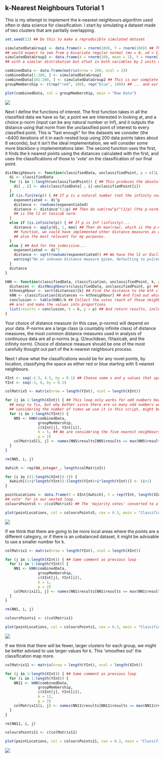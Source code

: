 ## k-Nearest Neighbours Tutorial 1

This is my attempt to implement the k-nearest neighbours algorithm used often in data science for classification. I start by simulating a dataset made of two clusters that are partially overlapping.

``` r
set.seed(12) ## Do this to make a reproducible simulated dataset

simulatedDataGroup1 <- data.frame(X = rnorm(100), Y = rnorm(100)) ## This is the "reds" who are a group of widgits displaying values one 
## would expect to see from a bivariate regular normal (mu = 0, sd = 1) between two independent variables.
simulatedDataGroup2 <- data.frame(X = rnorm(100, mean = 2), Y = rnorm(100, mean = 2)) ## This is the "blues" who are a group of widgits
## with a similar distribution but ofset in both variables by 2 units up and to the right.

combinedData <- data.frame(matrix(nrow = 200, ncol = 2))                                                                    
combinedData[1:100, ] <- simulatedDataGroup1
combinedData[101:200, ] <- simulatedDataGroup2 ## This is our complete simulated dataset
groupMembership <- c(rep("red", 100), rep("blue", 100)) ## ... and our record of their group membership.

plot(combinedData, col = groupMembership, main = "Raw Data")
```

![](./Graphics/simulated-1.png)

Next I define the functions of interest. The first function takes in all the classified data we have so far, a point we are interested in looking at, and a choice p-norm (input can be any natural number or Inf), and it outputs the distance using that norm from the unclassified point of interest to every classified point. This is "fast enough" for the datasets we consider (the ~6400 iterations of it in each nested loop using 200 data points takes about 6 seconds), but it isn't the ideal implementation, we will consider some more blackbox-y implementations later. The second function uses the first, it finds the k nearest points using the distances calculated with the first, and uses the classifications of those to 'vote' on the classification of our final point.

``` r
distNeighbours <- function(classifiedData, unclassifiedPoint, p = c(1L, 2L, Inf)) {
  di <- classifiedData
  for (i in 1:length(unclassifiedPoint)) { ## This produces the absolute differences in all dimensions of our point from every other point.
    di[ , i] <- abs(classifiedData[ , i]-unclassifiedPoint[i])
  }
  if (is.finite(p)) { ## If p is a natural number (not the infinity norm)...
    exponentiated <- di^p
    distance <- rowSums(exponentiated)
    distance <- distance^(1/p) ## Then do sum(row^p)^(1/p) (the p-norm), if p=2 this is often called the l2 or Euclidean norm, if p=1 this
    ## is the l1 or taxicab norm.
  }
  else if (is.infinite(p)) { ## If p is Inf (infinity)...
    distance <- apply(di, 1, max) ## Then do max(row), which is the p-norm as p -> +infinity, thus we've implemented every p-norm in this
    ## function, we could have implemented other distance measures as well, but I think these are the most common numeric vector norms, and
    ## also the most relevant for my purposes.
  }
  else { ## And for the indecisive...
    exponentiated <- di^2
    distance <- sqrt(rowSums(exponentiated)) ## We have the l2 or Euclidean norm as a default, but...
    warning("No or unknown distance measure given, defaulting to p=2/euclidean norm.") ## we better warn them of their indecision.
  }
  distance
}

kNN <- function(classifiedData, classification, unclassifiedPoint, k, p = 2) {
  distances <- distNeighbours(classifiedData, unclassifiedPoint, p) ## Once we have the distances to every point
  kthneighbour <- sort(distances)[k] ## Find the distance to the kth closest point
  kNN <- classification[distances <= kthneighbour] ## And find out which group all the points at most that distance away are
  conclusion <- table(kNN)/k ## Collect the votes (each of those neighbours gets a vote as to what a given point is based on what they 
  ## are) and make the values into proportions
  list(results = conclusion, k = k, p = p) ## And return results, including some information on how we collected the results
}
```

Your choice of distance measure (in this case, p-norms) will depend on your data. P-norms are a large class (a countably infinite class) of distance measures, the most common distance measures used in analysis of continuous data are all p-norms (e.g. l2/euclidean, l1/taxicab, and the infinity norm). Choice of distance measure should be one of the most carefully thought out part of the k-nearest neighbours process.

Next I show what the classifications would be for any novel points, by location, classifying the space as either red or blue starting with 5 nearest neighbours.

``` r
XInt <- seq(-2.5, 4.5, by = 0.1) ## Choose some x and y values that span the data to use to map how this would classify areas of the space
YInt <- seq(-3, 6, by = 0.1)

colMatrix5 <- matrix(nrow = length(YInt), ncol = length(XInt))

for (j in 1:length(XInt)) { ## This loop only works for odd numbers because it doesn't have a case in order to handle a tie, that is very
  ## easy to fix, but why bother since there are so many odd numbers we can choose from (unless we wish to make this a function, which
  ## considering the number of times we use it in this script, might be a worthwhile activity!).
  for (i in 1:length(YInt)) {
    NN5 <- kNN(combinedData, 
               groupMembership, 
               c(XInt[j], YInt[i]), 
               k = 5, ## We are considering the five nearest neighbours in this version.
               p = 2)
    colMatrix5[i, j] <- names(NN5$results[NN5$results == max(NN5$results)])
  }
}

rm(NN5, i, j)

Xwhich <- rep(NA_integer_, length(colMatrix5))

for (i in ((1:length(XInt))-1)) {
  Xwhich[(1+i*length(YInt)):(length(YInt)+i*length(YInt))] <- (i+1)
}

pointLocations <- data.frame(X = XInt[Xwhich], Y = rep(YInt, length(XInt))) ## The coordinates of all the points we found the 'majority
## vote' for in our nested loop.
coloursPoints5 <- c(colMatrix5) ## The 'majority votes' converted to a vector

plot(pointLocations, col = coloursPoints5, cex = 0.3, main = "Classification Map based on 5NN")
```

![](./Graphics/5nn-1.png)

If we think that there are going to be more local areas where the points are a different category, or if there is an unbalanced dataset, it might be advisable to use a smaller number for k.

``` r
colMatrix1 <- matrix(nrow = length(YInt), ncol = length(XInt))

for (j in 1:length(XInt)) { ## Same comment as previous loop
  for (i in 1:length(YInt)) {
    NN1 <- kNN(combinedData, 
               groupMembership, 
               c(XInt[j], YInt[i]), 
               k = 1, 
               p = 2)
    colMatrix1[i, j] <- names(NN1$results[NN1$results == max(NN1$results)])
  }
}

rm(NN1, i, j)

coloursPoints1 <- c(colMatrix1)

plot(pointLocations, col = coloursPoints1, cex = 0.3, main = "Classification Map based on 1NN")
```

![](./Graphics/1nn-1.png)

If we think that there will be fewer, larger clusters for each group, we might be better advised to use larger values for k. This 'smoothes out' the classification map more.

``` r
colMatrix11 <- matrix(nrow = length(YInt), ncol = length(XInt))

for (j in 1:length(XInt)) { ## Same comment as previous loop
  for (i in 1:length(YInt)) {
    NN11 <- kNN(combinedData, 
               groupMembership, 
               c(XInt[j], YInt[i]), 
               k = 11, 
               p = 2)
    colMatrix11[i, j] <- names(NN11$results[NN11$results == max(NN11$results)])
  }
}

rm(NN11, i, j)

coloursPoints11 <- c(colMatrix11)

plot(pointLocations, col = coloursPoints11, cex = 0.3, main = "Classification Map based on 11NN")
```

![](./Graphics/11nn-1.png)

